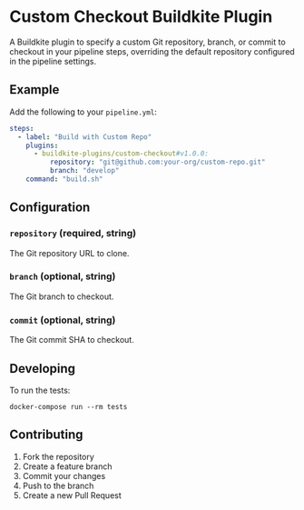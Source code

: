 # Custom Checkout Buildkite Plugin

A Buildkite plugin to specify a custom Git repository, branch, or commit to checkout in your pipeline steps, overriding the default repository configured in the pipeline settings.

## Example

Add the following to your `pipeline.yml`:

```yaml
steps:
  - label: "Build with Custom Repo"
    plugins:
      - buildkite-plugins/custom-checkout#v1.0.0:
          repository: "git@github.com:your-org/custom-repo.git"
          branch: "develop"
    command: "build.sh"
```

## Configuration

### `repository` (required, string)

The Git repository URL to clone.

### `branch` (optional, string)

The Git branch to checkout.

### `commit` (optional, string)

The Git commit SHA to checkout.

## Developing

To run the tests:

```shell
docker-compose run --rm tests
```

## Contributing

1. Fork the repository
2. Create a feature branch
3. Commit your changes
4. Push to the branch
5. Create a new Pull Request
